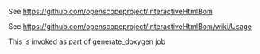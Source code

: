 See https://github.com/openscopeproject/InteractiveHtmlBom

See https://github.com/openscopeproject/InteractiveHtmlBom/wiki/Usage

This is invoked as part of generate_doxygen job